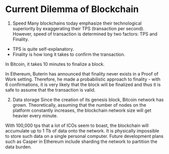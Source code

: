 # Current Dilemma of Blockchain

1. Speed
Many blockchains today emphasize their technological superiority by exaggerating their TPS (transaction per second). However, speed of transaction is determined by two factors: TPS and Finality. 
  - TPS is quite self-explanatory. 
  - Finality is how long it takes to confirm the transaction. 

In Bitcoin, it takes 10 minutes to finalize a block.

In Ethereum, Buterin has announced that finality never exists in a Proof of Work setting. Therefore, he made a probabilistic approach to finality - with 6 confirmations, it is very likely that the block will be finalized and thus it is safe to assume that the transaction is valid. 

2. Data storage
Since the creation of its genesis block, Bitcoin network has grown. Theoretically, assuming that the number of nodes on the platform constantly increases, the blockchain network size will get heavier every minute. 

With 100,000 tps that a lot of ICOs seem to boast, the blockchain will accumulate up to 1 Tb of data onto the network. It is physically impossible to store such data on a single personal computer. Future development plans such as Casper in Ethereum include sharding the network to partition the data burden. 
